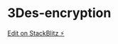 # 3Des-encryption

[Edit on StackBlitz ⚡️](https://stackblitz.com/edit/vanilla-js-playground-9ltxas)